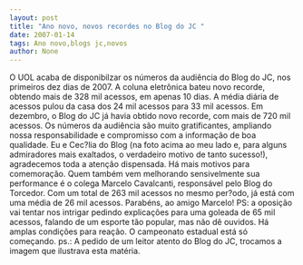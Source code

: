 ```yaml
---
layout: post
title: "Ano novo, novos recordes no Blog do JC "
date: 2007-01-14
tags: Ano novo,blogs jc,novos
author: None
---
```

O UOL acaba de disponibilzar os números da audiência do Blog do JC, nos primeiros dez dias de 2007. 
A coluna eletrônica bateu novo recorde, obtendo mais de 328 mil acessos, em apenas 10 dias. 
A média diária de acessos pulou da casa dos 24 mil acessos para 33 mil acessos. 
Em dezembro, o Blog do JC já havia obtido novo recorde, com mais de 720 mil acessos.
Os números da audiência são muito gratificantes, ampliando nossa responsabilidade e compromisso com a informação de boa qualidade.
Eu e Cec?lia do Blog (na foto acima ao meu lado e, para alguns admiradores mais exaltados, o verdadeiro motivo de tanto sucesso!), agradecemos toda a atenção dispensada.
Há mais motivos para comemoração.
Quem também vem melhorando sensivelmente sua performance é o colega Marcelo Cavalcanti, responsável pelo Blog do Torcedor. 
Com um total de 263 mil acessos no mesmo per?odo, já está com uma média de 26 mil acessos.
Parabéns, ao amigo Marcelo!
PS: a oposição vai tentar nos intrigar pedindo explicações para uma goleada de 65 mil acessos, falando de um esporte tão popular, mas não dê ouvidos. Há amplas condições para reação. O campeonato estadual está só começando.
ps.: A pedido de um leitor atento do Blog do JC, trocamos a imagem que ilustrava esta matéria.  